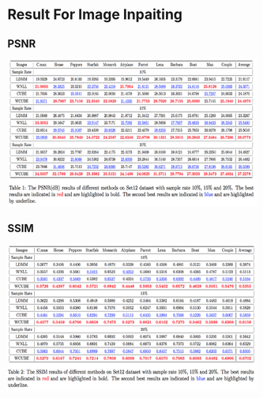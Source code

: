 # Result For Image Inpaiting

## PSNR

<img src="PSNR.png" width = "600" height = "300"  />


## SSIM
<img src="SSIM.png" width = "600" height = "300"  />
